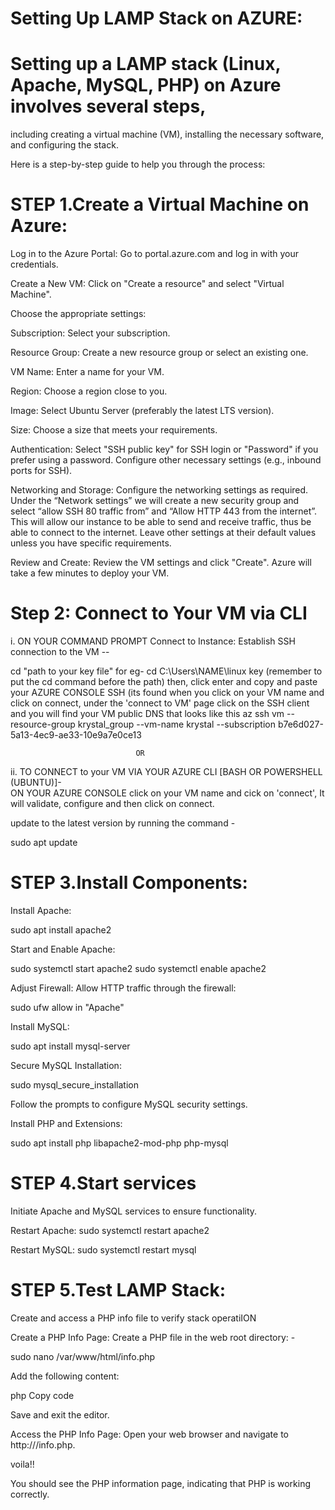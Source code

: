 # Setting Up LAMP Stack on AZURE:

# Setting up a LAMP stack (Linux, Apache, MySQL, PHP) on Azure involves several steps,
including creating a virtual machine (VM), installing the necessary software, and configuring the stack.



Here is a step-by-step guide to help you through the process:



# STEP 1.Create a Virtual Machine on Azure:

Log in to the Azure Portal:
Go to portal.azure.com and log in with your credentials.

Create a New VM:
Click on "Create a resource" and select "Virtual Machine".

Choose the appropriate settings:

Subscription: Select your subscription.

Resource Group: Create a new resource group or select an existing one.

VM Name: Enter a name for your VM.

Region: Choose a region close to you.

Image: Select Ubuntu Server (preferably the latest LTS version).

Size: Choose a size that meets your requirements.

Authentication:
Select "SSH public key" for SSH login or "Password" if you prefer using a password.
Configure other necessary settings (e.g., inbound ports for SSH).

Networking and Storage:
Configure the networking settings as required.
Under the “Network settings” we will create a new security group and select “allow SSH 80 traffic from” and “Allow HTTP 443 from the internet”.
This will allow our instance to be able to send and receive traffic, thus be able to connect to the internet.
Leave other settings at their default values unless you have specific requirements.

Review and Create:
Review the VM settings and click "Create". Azure will take a few minutes to deploy your VM.


# Step 2: Connect to Your VM via CLI

i. ON YOUR COMMAND PROMPT Connect to Instance:
Establish SSH connection to the VM --

cd "path to your key file" for eg- cd C:\Users\NAME\linux key  (remember to put the cd command before the path)
then, click enter and copy and paste your AZURE CONSOLE SSH (its found when you click on your VM name and click on connect, 
under the 'connect to VM' page click on the SSH client and you will find your VM public DNS that
looks like this az ssh vm --resource-group krystal_group --vm-name krystal --subscription b7e6d027-5a13-4ec9-ae33-10e9a7e0ce13
                   
                                OR

ii. TO CONNECT to your VM VIA YOUR AZURE CLI [BASH OR POWERSHELL (UBUNTU)]-  
ON YOUR AZURE CONSOLE click on your VM name and cick on 'connect',
It will validate, configure and then click on connect.

update to the latest version by running the command - 

sudo apt update


# STEP 3.Install Components:

Install Apache:

sudo apt install apache2

Start and Enable Apache:

sudo systemctl start apache2
sudo systemctl enable apache2

Adjust Firewall:
Allow HTTP traffic through the firewall:

sudo ufw allow in "Apache"

Install MySQL:

sudo apt install mysql-server

Secure MySQL Installation:

sudo mysql_secure_installation

Follow the prompts to configure MySQL security settings.

Install PHP and Extensions:

sudo apt install php libapache2-mod-php php-mysql


# STEP 4.Start services
Initiate Apache and MySQL services to ensure functionality.

Restart Apache:
sudo systemctl restart apache2

Restart MySQL:
sudo systemctl restart mysql


# STEP 5.Test LAMP Stack:
Create and access a PHP info file to verify stack operatiION

Create a PHP Info Page:
Create a PHP file in the web root directory: -

sudo nano /var/www/html/info.php

Add the following content:

php
Copy code
<?php
phpinfo();
?>

Save and exit the editor.

Access the PHP Info Page:
Open your web browser and navigate to http://<your-vm-public-ip>/info.php.

voila!!

You should see the PHP information page, indicating that PHP is working correctly.
